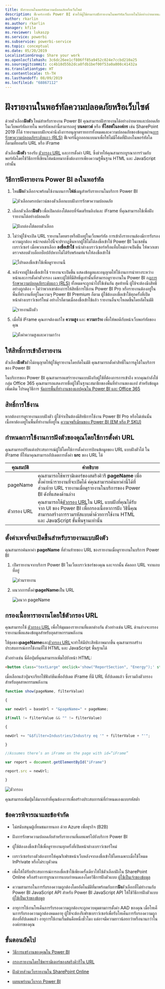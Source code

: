 ```yaml
---
title: ฝังรายงานในพอร์ทัลความปลอดภัยหรือเว็บไซต์
description: ฟีเจอร์การฝัง Power BI ช่วยให้ผู้ใช้สามารถฝังรายงานในพอร์ทัลเว็บภายในได้อย่างง่ายดายและปลอดภัย
author: rkarlin
ms.author: rkarlin
manager: kfile
ms.reviewer: lukaszp
ms.service: powerbi
ms.subservice: powerbi-service
ms.topic: conceptual
ms.date: 05/20/2019
LocalizationGroup: Share your work
ms.openlocfilehash: 3c6dc26ee1cf806ff85a9452c024e7ccbd210a25
ms.sourcegitcommit: cc4b18d55b2dca8fdb1bef00f53a0a808c41432a
ms.translationtype: HT
ms.contentlocale: th-TH
ms.lasthandoff: 08/09/2019
ms.locfileid: "68867112"
---
```

# <a name="embed-a-report-in-a-secure-portal-or-website"></a>ฝังรายงานในพอร์ทัลความปลอดภัยหรือเว็บไซต์

ด้วยตัวเลือก**ฝังตัว** ใหม่สำหรับรายงาน Power BI คุณสามารถฝังรายงานได้อย่างง่ายดายและปลอดภัยในเว็บพอร์ทัลภายใน พอร์ทัลเหล่านี้สามารถอยู่ **บนคลาวด์** หรือ **ที่โฮสต์ในองค์กร** เช่น SharePoint 2019 ก็ได้ รายงานแบบฝังจะคำนึงถึงการอนุญาตรายการทั้งหมดและความปลอดภัยของข้อมูลผ่าน[การรักษาความปลอดภัยระดับแถว (RLS)](service-admin-rls.md) ฟีเจอร์นี้ถูกออกแบบมาเพื่อให้ไม่มีโค้ดที่ฝังลงในพอร์ทัลใดก็ตามที่ยอมรับ URL หรือ iFrame 

ตัวเลือก**ฝังตัว** รองรับ [ตัวกรอง URL](service-url-filters.md) และการตั้งค่า URL ซึ่งช่วยให้คุณสามารถบูรณาการร่วมกับพอร์ทัลโดยใช้วิธีการที่เขียนโค้ดน้อยมากซึ่งต้องการเพียงความรู้พื้นฐาน HTML และ JavaScript เท่านั้น

## <a name="how-to-embed-power-bi-reports-into-portals"></a>วิธีการ**ฝัง**รายงาน Power BI ลงในพอร์ทัล

1. ใหม่**ฝัง**ตัวเลือกจะพร้อมใช้งานบนการ**ไฟล์**เมนูสำหรับรายงานในบริการ Power BI

    ![ตัวเลือกดรอปดาวน์ของตัวเลือกแบบฝังการรักษาความปลอดภัย](media/service-embed-secure/secure-embed-drop-down-menu.png)

2. เลือกตัวเลือก**ฝังตัว** เพื่อเปิดกล่องโต้ตอบที่จัดเตรียมลิงก์และ iFrame ที่คุณสามารถใช้เพื่อฝังรายงานได้อย่างปลอดภัย

    ![ฝังกล่องโต้ตอบตัวเลือก](media/service-embed-secure/secure-embed-code-dialog.png)

3. ไม่ว่าผู้ใช้จะเปิด URL รายงานโดยตรงหรือฝังอยู่ในเว็บพอร์ทัล การเข้าถึงรายงานต้องมีการรับรองความถูกต้อง หน้าจอต่อไปนี้จะปรากฏขึ้นหากผู้ใช้ไม่ได้ลงชื่อเข้าใช้ Power BI ในเซสชันเบราว์เซอร์ เมื่อพวกเขาเลือก **ลงชื่อเข้าใช้** หน้าต่างเบราว์เซอร์หรือแท็บใหม่อาจเปิดขึ้น ให้พวกเขาตรวจสอบตัวบล็อกป๊อปอัปหากไม่ได้รับพร้อมท์แจ้งให้ลงชื่อเข้าใช้

    ![โปรดลงชื่อเข้าใช้เพื่อดูรายงานนี้](media/service-embed-secure/secure-embed-sign-in.png)

4. หลังจากผู้ใช้ลงชื่อเข้าใช้ รายงานจะเปิดขึ้น แสดงข้อมูลและอนุญาตให้ใช้งานการนำทางระหว่างหน้าและการตั้งค่าตัวกรอง เฉพาะผู้ใช้ที่มีสิทธิ์ดูเท่านั้นที่สามารถดูรายงานใน Power BI กฎ[การรักษาความปลอดภัยระดับแถว (RLS)](service-admin-rls.md) ทั้งหมดจะถูกนำไปใช้เช่นกัน สุดท้ายนี้ ผู้ใช้จะต้องมีงสิทธิ์อย่างถูกต้อง – ไม่ว่าพวกเขาต้องการให้สิทธิ์การใช้งาน Power BI Pro หรือรายงานต้องอยู่ในพื้นที่ทำงานที่อยู่ในความจุ Power BI Premium ก็ตาม ผู้ใช้ต้องลงชื่อเข้าใช้ทุกครั้งที่เปิดหน้าต่างเบราว์เซอร์ใหม่ อย่างไรก็ตามเมื่อลงชื่อเข้าใช้แล้ว รายงานอื่นจะโหลดขึ้นโดยอัตโนมัติ

    ![รายงานฝังตัว](media/service-embed-secure/secure-embed-report.png)

5. เมื่อใช้ iFrame คุณอาจต้องแก้ไข **ความสูง** และ **ความกว้าง** เพื่อให้พอดีกับหน้าเว็บพอร์ทัลของคุณ

    ![ตั้งค่าความสูงและความกว้าง](media/service-embed-secure/secure-embed-size.png)

## <a name="granting-report-access"></a>ให้สิทธิ์การเข้าถึงรายงาน

ตัวเลือก**ฝังตัว**ตัวไม่อนุญาตให้ผู้ใช้ดูรายงานโดยอัตโนมัติ คุณสามารถตั้งค่าสิทธิ์ในการดูได้ในบริการของ Power BI

ในบริการของ Power BI คุณสามารถแชร์รายงานแบบฝังกับผู้ใช้ที่ต้องการการเข้าถึง หากคุณกำลังใช้กลุ่ม Office 365 คุณสามารถแสดงรายชื่อผู้ใช้ในฐานะสมาชิกของพื้นที่ทำงานของแอป สำหรับข้อมูลเพิ่มเติม โปรดดูวิธีการ [จัดการพื้นที่ทำงานของแอปคุณใน Power BI และ Office 365](service-manage-app-workspace-in-power-bi-and-office-365.md)

## <a name="licensing"></a>สิทธิ์การใช้งาน

หากต้องการดูรายงานแบบฝังตัว ผู้ใช้จำเป็นต้องมีสิทธิการใช้งาน Power BI Pro หรือไม่เช่นนั้นเนื้อหาต้องอยู่ในพื้นที่ทำงานที่อยู่ใน [ความจุพรีเมียมของ Power BI (EM หรือ P SKU)](service-admin-premium-purchase.md)

## <a name="customize-your-embed-experience-using-url-settings"></a>กำหนดการใช้งานการฝังตัวของคุณโดยใช้การตั้งค่า URL

คุณสามารถปรับแต่งประสบการณ์ผู้ใช้โดยใช้การตั้งค่าการป้อนข้อมูลของ URL แบบฝังตัวได้ ใน iFrame ที่ให้มาคุณสามารถอัปเดตการตั้งค่า **src** ของ URL ได้

| คุณสมบัติ  | คำอธิบาย  |  |  |  |
|--------------|-----------------------------------------------------------------------------------------------------------------------------------------------------------------------------------------------------------------------|---|---|---|
| pageName  | คุณสามารถใช้พารามิเตอร์ของสตริงคิวรี **pageName** เพื่อตั้งค่าหน้ารายงานที่จะเปิดได้ ค่คุณสามารถค้นหาค่านี้ได้ที่ส่วนท้าย URL รายงานเมื่อดูรายงานในบริการของ Power BI ดังที่แสดงด้านล่าง |  |  |  |
| ตัวกรอง URL  | คุณสามารถใช้[ตัวกรอง URL](service-url-filters.md)ใน URL แบบฝังที่คุณได้รับจาก UI ของ Power BI เพื่อกรองเนื้อหาการฝัง วิธีนี้คุณสามารถสร้างการรวมรหัสแบบต่ำด้วยการใช้งาน HTML และ JavaScript ขั้นพื้นฐานเท่านั้น  |  |  |  |

## <a name="set-which-page-opens-for-an-embedded-report"></a>ตั้งค่าเพจที่จะเปิดขึ้นสำหรับรายงานแบบฝังตัว 

คุณสามารถค้นหาค่า **pageName** ที่ส่วนท้ายของ URL ของรายงานเมื่อดูรายงานในบริการ Power BI

1. เปิดรายงานจากบริการ Power BI ในเว็บเบราว์เซอร์ของคุณ และจากนั้น คัดลอก URL จากแถบที่อยู่

    ![ส่วนรายงาน](media/service-embed-secure/secure-embed-report-section.png)

2. ผนวกการตั้งค่า**pageName**เป็น URL

    ![ผนวก pageName](media/service-embed-secure/secure-embed-append-page-name.png)

## <a name="filter-report-content-using-url-filters"></a>กรองเนื้อหารายงานโดยใช้ตัวกรอง URL 

คุณสามารถใช้ [ตัวกรอง URL](service-url-filters.md) เพื่อให้มุมมองรายงานที่แตกต่างกัน ตัวอย่างเช่น URL ด้านล่างจะกรองรายงานเพื่อแสดงข้อมูลสำหรับอุตสาหกรรมพลังงาน

ใช้ชุดของ**pageName**และ[ตัวกรอง URL](service-url-filters.md)จะทำให้มีประสิทธิภาพมากขึ้น คุณสามารถสร้างประสบการณ์การใช้งานที่ใช้ HTML และ JavaScript พื้นฐานได้

ตัวอย่างเช่น นี่คือปุ่มที่คุณสามารถเพิ่มไปยังหน้า HTML:

```html
<button class="textLarge" onclick='show("ReportSection", "Energy");' style="display: inline-block;">Show Energy</button>
```

เมื่อเลือกแล้วปุ่มจะเรียกใช้ฟังก์ชันเพื่ออัปเดต iFrame ที่มี URL ที่อัปเดตแล้ว ซึ่งรวมถึงตัวกรองสำหรับอุตสาหกรรมพลังงาน

```javascript
function show(pageName, filterValue)

{

var newUrl = baseUrl + "&pageName=" + pageName;

if(null != filterValue && "" != filterValue)

{

newUrl += "&$filter=Industries/Industry eq '" + filterValue + "'";

}

//Assumes there’s an iFrame on the page with id=”iFrame”

var report = document.getElementById("iFrame")

report.src = newUrl;

}
```

![ตัวกรอง](media/service-embed-secure/secure-embed-filter.png)

คุณสามารถเพิ่มปุ่มได้มากเท่าที่คุณต้องการเพื่อสร้างประสบการณ์ที่กำหนดเองแบบรหัสต่ำ 

## <a name="considerations-and-limitations"></a>ข้อควรพิจารณาและข้อจำกัด

* ไม่สนับสนุนผู้เยี่ยมชมภายนอก ด้วย Azure เพื่อธุรกิจ (B2B)

* ฝังการรักษาความปลอดภัยสำหรับรายงานที่เผยแพร่ไปยังบริการ Power BI

* ผู้ใช้ต้องลงชื่อเข้าใช้เพื่อดูรายงานทุกครั้งที่เปิดหน้าต่างเบราว์เซอร์ใหม่

* เบราว์เซอร์บางตัวต้องการให้คุณรีเฟรชหน้าเว็บหลังจากลงชื่อเข้าใช้โดยเฉพาะเมื่อใช้โหมด InPrivate หรือไม่ระบุตัวตน

* เพื่อให้ได้รับประสบการณ์การลงชื่อเข้าใช้เพียงครั้งเดียวให้ใช้ตัวเลือกฝังใน SharePoint Online หรือสร้างการบูรณาการแบบกำหนดเองโดยวิธีการฝังตัวแบบ [ผู้ใช้เป็นเจ้าของข้อมูล](developer/embed-sample-for-your-organization.md) 

* ความสามารถในการรับรองความถูกต้องโดยอัตโนมัติที่มาพร้อมกับการ**ฝัง**ตัวเลือกที่ไม่ทำงานกับ Power BI JavaScript API สำหรับ Power BI JavaScript API ให้ใช้วิธีการฝังตัวแบบ [ผู้ใช้เป็นเจ้าของข้อมูล](developer/embed-sample-for-your-organization.md) 

* อายุการใช้งานโทเค็นการรับรองความถูกต้องจะถูกควบคุมตามการตั้งค่า AAD ของคุณ เมื่อโทเค็นการรับรองความถูกต้องหมดอายุ ผู้ใช้จะต้องรีเฟรชเบราว์เซอร์เพื่อรับโทเค็นการรับรองความถูกต้องที่อัปเดตแล้ว อายุการใช้งานเริ่มต้นคือหนึ่งชั่วโมง แต่อาจมีความยาวน้อยกว่าหรือนานกว่าในองค์กรของคุณ

## <a name="next-steps"></a>ขั้นตอนถัดไป

* [วิธีการแชร์งานของคุณใน Power BI](service-how-to-collaborate-distribute-dashboards-reports.md)

* [กรองรายงานโดยใช้พารามิเตอร์ของสตริงคิวรีใน URL](service-url-filters.md)

* [ฝังด้วยส่วนเว็บรายงานใน SharePoint Online](service-embed-report-spo.md)

* [เผยแพร่บนเว็บจาก Power BI](service-publish-to-web.md)
